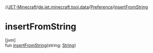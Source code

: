 //[JET-Minecraft](../../../index.md)/[de.jet.minecraft.tool.data](../index.md)/[Preference](index.md)/[insertFromString](insert-from-string.md)

# insertFromString

[jvm]\
fun [insertFromString](insert-from-string.md)(string: [String](https://kotlinlang.org/api/latest/jvm/stdlib/kotlin/-string/index.html))
